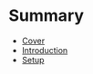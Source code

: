 # Summary

* [Cover](README.md)
* [Introduction](documentation/Introduction.md)
* [Setup](documentation/Setup.md)

